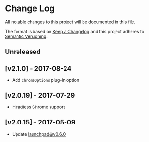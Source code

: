 # Change Log

All notable changes to this project will be documented in this file.

The format is based on [Keep a Changelog](http://keepachangelog.com/)
and this project adheres to [Semantic Versioning](http://semver.org/).

## Unreleased

<!-- Add unreleased changes here. -->

## [v2.1.0] - 2017-08-24

- Add `chromeOptions` plug-in option

## [v2.0.19] - 2017-07-29

- Headless Chrome support

## [v2.0.15] - 2017-05-09

- Update launchpad@v0.6.0


